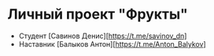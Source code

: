 # Личный проект "Фрукты"

* Студент [Савинов Денис][https://t.me/savinov_dn]
* Наставник [Балыков Антон][https://t.me/Anton_Balykov]
 